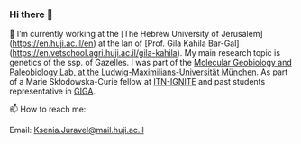 ### Hi there 👋


  🔭 I’m currently working at the [The Hebrew University of Jerusalem] (https://en.huji.ac.il/en) at the lan of [Prof. Gila Kahila Bar-Gal]  (https://en.vetschool.agri.huji.ac.il/gila-kahila).
  My main research topic is genetics of the ssp. of Gazelles.
I was part of the [Molecular Geobiology and Paleobiology Lab, at the Ludwig-Maximilians-Universität München](http://www.palaeontologie.geo.lmu.de/molpal/).
As part of a Marie Skłodowska-Curie fellow at [ITN-IGNITE](http://www.itn-ignite.eu/projects/11573_ksenia-juravel/)
and past students representative in [GIGA](https://www.giga-cos.org/). 

📫 How to reach me: 

Email: Ksenia.Juravel@mail.huji.ac.il


<!--
**KseniaJuravel/KseniaJuravel** is a ✨ _special_ ✨ repository because its `README.md` (this file) appears on your GitHub profile.

Here are some ideas to get you started:



- 🌱 I’m currently learning ...
- 👯 I’m looking to collaborate on ...
- 🤔 I’m looking for help with ...
- 💬 Ask me about ...
- 😄 Pronouns: ...
- ⚡ Fun fact: ...
-->
